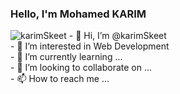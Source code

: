 ### Hello, I'm Mohamed KARIM 
<img src="https://komarev.com/ghpvc/?username=your-github-username&color=blueviolet" alt="karimSkeet">
- 👋 Hi, I’m @karimSkeet <br>
- 👀 I’m interested in Web Development <br>
- 🌱 I’m currently learning ... <br>
- 💞️ I’m looking to collaborate on ... <br>
- 📫 How to reach me ... <br>

<!---
karimSkeet/karimSkeet is a ✨ special ✨ repository because its `README.md` (this file) appears on your GitHub profile.
You can click the Preview link to take a look at your changes.
--->
